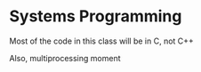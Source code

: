 # Systems Programming
Most of the code in this class will be in C, not C++

Also, multiprocessing moment
